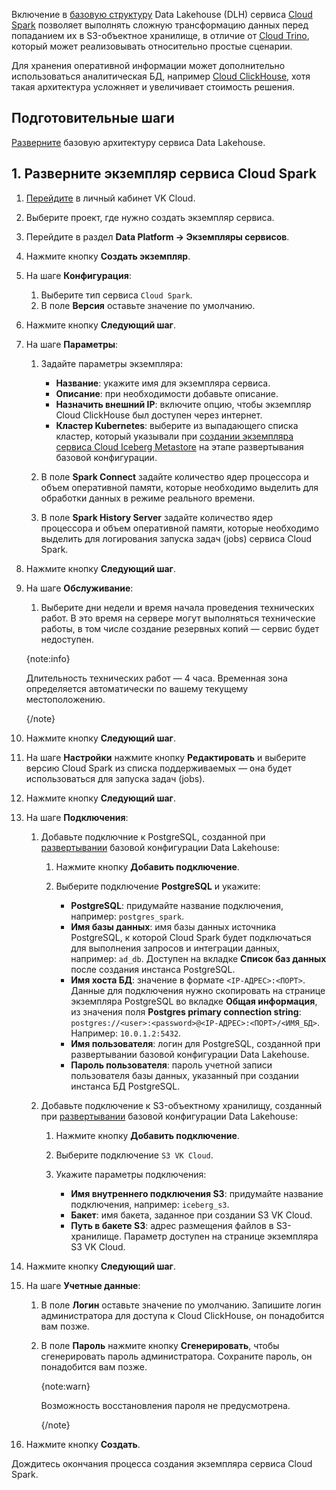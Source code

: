 Включение в [базовую структуру](../../quick-start) Data Lakehouse (DLH) сервиса [Cloud Spark](/ru/data-platform/spark) позволяет выполнять сложную трансформацию данных перед попаданием их в S3-объектное хранилище, в отличие от [Cloud Trino](/ru/data-platform/trino), который может реализовывать относительно простые сценарии.

Для хранения оперативной информации может дополнительно использоваться аналитическая БД, например [Cloud ClickHouse](/ru/data-platform/clickhouse), хотя такая архитектура усложняет и увеличивает стоимость решения.

## Подготовительные шаги

[Разверните](../../quick-start) базовую архитектуру сервиса Data Lakehouse.

## 1. Разверните экземпляр сервиса Cloud Spark

1. [Перейдите](https://msk.cloud.vk.com/app/) в личный кабинет VK Cloud.
1. Выберите проект, где нужно создать экземпляр сервиса.
1. Перейдите в раздел **Data Platform → Экземпляры сервисов**.
1. Нажмите кнопку **Создать экземпляр**.
1. На шаге **Конфигурация**:

   1. Выберите тип сервиса `Cloud Spark`.
   1. В поле **Версия** оставьте значение по умолчанию.

1. Нажмите кнопку **Следующий шаг**.
1. На шаге **Параметры**:

   1. Задайте параметры экземпляра:

      - **Название**: укажите имя для экземпляра сервиса.
      - **Описание**: при необходимости добавьте описание.
      - **Назначить внешний IP**: включите опцию, чтобы экземпляр Cloud ClickHouse был доступен через интернет.
      - **Кластер Kubernetes**: выберите из выпадающего списка кластер, который указывали при [создании экземпляра сервиса Cloud Iceberg Metastore](/ru/data-platform/dlh/quick-start#create_iceberg_instance) на этапе развертывания базовой конфигурации.
   
   1. В поле **Spark Connect** задайте количество ядер процессора и объем оперативной памяти, которые необходимо выделить для обработки данных в режиме реального времени.
   1. В поле **Spark History Server** задайте количество ядер процессора и объем оперативной памяти, которые необходимо выделить для логирования запуска задач (jobs) сервиса Cloud Spark.

1. Нажмите кнопку **Следующий шаг**.
1. На шаге **Обслуживание**:

   1. Выберите дни недели и время начала проведения технических работ. В это время на сервере могут выполняться технические работы, в том числе создание резервных копий — сервис будет недоступен.

    {note:info}

    Длительность технических работ — 4 часа. Временная зона определяется автоматически по вашему текущему местоположению.

    {/note}

1. Нажмите кнопку **Следующий шаг**.
1. На шаге **Настройки** нажмите кнопку **Редактировать** и выберите версию Cloud Spark из списка поддерживаемых — она будет использоваться для запуска задач (jobs).
1. Нажмите кнопку **Следующий шаг**.
1. На шаге **Подключения**:

    1. Добавьте подключние к PostgreSQL, созданной при [развертывании](/ru/data-platform/dlh/quick-start#create_postgresql_instance) базовой конфигурации Data Lakehouse:
  
        1. Нажмите кнопку **Добавить подключение**.
        1. Выберите подключение **PostgreSQL** и укажите:
        
            * **PostgreSQL**: придумайте название подключения, например: `postgres_spark`.
            * **Имя базы данных**: имя базы данных источника PostgreSQL, к которой Cloud Spark будет подключаться для выполнения запросов и интеграции данных, например: `ad_db`. Доступен на вкладке **Список баз данных** после создания инстанса PostgreSQL.
            * **Имя хоста БД**: значение в формате `<IP-АДРЕС>:<ПОРТ>`. Данные для подключения нужно скопировать на странице экземпляра PostgreSQL во вкладке **Общая информация**, из значения поля **Postgres primary connection string**: `postgres://<user>:<password>@<IP-АДРЕС>:<ПОРТ>/<ИМЯ_БД>`. Например: `10.0.1.2:5432`.
            * **Имя пользователя**: логин для PostgreSQL, созданной при развертывании базовой конфигурации Data Lakehouse.
            * **Пароль пользователя**: пароль учетной записи пользователя базы данных, указанный при создании инстанса БД PostgreSQL.

   1. Добавьте подключение к S3-объектному хранилищу, созданный при [развертывании](/ru/data-platform/dlh/quick-start#create_trino_instance) базовой конфигурации Data Lakehouse:

        1. Нажмите кнопку **Добавить подключение**.
        1. Выберите подключение `S3 VK Cloud`.
        1. Укажите параметры подключения:
            
            * **Имя внутреннего подключения S3**: придумайте название подключения, например: `iceberg_s3`.
            * **Бакет**: имя бакета, заданное при создании S3 VK Cloud.
            * **Путь в бакете S3**: адрес размещения файлов в S3-хранилище. Параметр доступен на странице экземпляра S3 VK Cloud.

1. Нажмите кнопку **Следующий шаг**.
1. На шаге **Учетные данные**:
   
    1. В поле **Логин** оставьте значение по умолчанию. Запишите логин администратора для доступа к Cloud ClickHouse, он понадобится вам позже.
    1. В поле **Пароль** нажмите кнопку **Сгенерировать**, чтобы сгенерировать пароль администратора. Сохраните пароль, он понадобится вам позже.

        {note:warn}

        Возможность восстановления пароля не предусмотрена.

        {/note}
   
1. Нажмите кнопку **Создать**.

Дождитесь окончания процесса создания экземпляра сервиса Cloud Spark.
